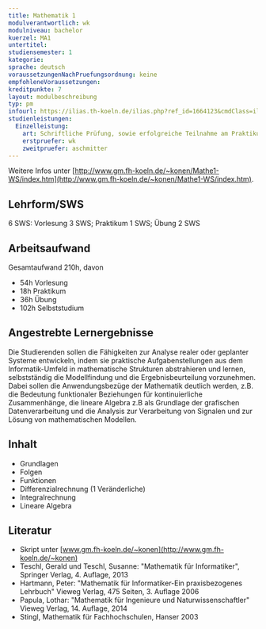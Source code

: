 ```yaml
---
title: Mathematik 1
modulverantwortlich: wk
modulniveau: bachelor
kuerzel: MA1
untertitel:
studiensemester: 1
kategorie:
sprache: deutsch
voraussetzungenNachPruefungsordnung: keine
empfohleneVoraussetzungen: 
kreditpunkte: 7
layout: modulbeschreibung
typ: pm
infourl: https://ilias.th-koeln.de/ilias.php?ref_id=1664123&cmdClass=ilobjcoursegui&cmdNode=w4:l5&baseClass=ilrepositorygui&redirectSource=ilcourseregistrationgui&cmdMode=
studienleistungen:
  Einzelleistung:
    art: Schriftliche Prüfung, sowie erfolgreiche Teilnahme am Praktikum als Prüfungsvorleistung
    erstpruefer: wk
    zweitpruefer: aschmitter
---
```


Weitere Infos unter [http://www.gm.fh-koeln.de/~konen/Mathe1-WS/index.htm](http://www.gm.fh-koeln.de/~konen/Mathe1-WS/index.htm).

## Lehrform/SWS
6 SWS: Vorlesung  3 SWS; Praktikum 1 SWS; Übung 2 SWS

## Arbeitsaufwand

Gesamtaufwand 210h, davon 

- 54h Vorlesung 
- 18h Praktikum
- 36h Übung
- 102h Selbststudium 

## Angestrebte Lernergebnisse

Die Studierenden sollen die Fähigkeiten zur Analyse realer oder geplanter Systeme entwickeln, indem sie praktische Aufgabenstellungen aus dem Informatik-Umfeld in mathematische Strukturen abstrahieren und lernen, selbstständig  die Modellfindung und die Ergebnisbeurteilung vorzunehmen. Dabei sollen die Anwendungsbezüge der Mathematik deutlich werden, z.B. die Bedeutung funktionaler Beziehungen für kontinuierliche Zusammenhänge, die lineare Algebra z.B als Grundlage der grafischen Datenverarbeitung und die Analysis zur Verarbeitung von Signalen und zur Lösung von mathematischen Modellen.


## Inhalt
* Grundlagen
* Folgen
* Funktionen
* Differenzialrechnung (1 Veränderliche)
* Integralrechnung
* Lineare Algebra


## Literatur
* Skript unter [www.gm.fh-koeln.de/~konen](http://www.gm.fh-koeln.de/~konen)
* Teschl, Gerald und Teschl, Susanne: "Mathematik für Informatiker", Springer Verlag, 4. Auflage, 2013
* Hartmann, Peter: "Mathematik für Informatiker-Ein praxisbezogenes Lehrbuch" Vieweg Verlag, 475 Seiten, 3. Auflage 2006
* Papula, Lothar: "Mathematik für Ingenieure und Naturwissenschaftler" Vieweg Verlag, 14. Auflage, 2014
* Stingl, Mathematik für Fachhochschulen, Hanser 2003


